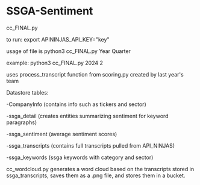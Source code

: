 # SSGA-Sentiment

cc_FINAL.py

to run:  export APININJAS_API_KEY="key"

usage of file is python3 cc_FINAL.py Year Quarter

example: python3 cc_FINAL.py 2024 2

uses process_transcript function from scoring.py created by last year's team

Datastore tables:

-CompanyInfo (contains info such as tickers and sector)

-ssga_detail (creates entities summarizing sentiment for keyword paragraphs)

-ssga_sentiment (average sentiment scores)

-ssga_transcripts (contains full transcripts pulled from API_NINJAS)

-ssga_keywords (ssga keywords with category and sector)

cc_wordcloud.py generates a word cloud based on the transcripts stored in ssga_transcripts, saves them as a .png file, and stores them in a bucket.
